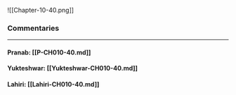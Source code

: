 ![[Chapter-10-40.png]]

### Commentaries

---

#### Pranab: [[P-CH010-40.md]]

#### Yukteshwar: [[Yukteshwar-CH010-40.md]]

#### Lahiri: [[Lahiri-CH010-40.md]]
